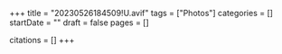 +++
title = "20230526184509!U.avif"
tags = ["Photos"]
categories = []
startDate = ""
draft = false
pages = []

citations = []
+++
